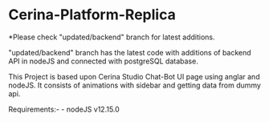 # Cerina-Platform-Replica

*Please check "updated/backend" branch for latest additions.

"updated/backend" branch has the latest code with additions of backend API in nodeJS and connected with postgreSQL database.

This Project is based upon Cerina Studio Chat-Bot UI page using anglar and nodeJS.
It consists of animations with sidebar and getting data from dummy api.

Requirements:-
     - nodeJS v12.15.0
